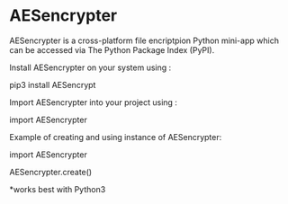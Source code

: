 AESencrypter
=========

AESencrypter is a cross-platform file encriptpion Python mini-app which can be accessed via The Python Package Index (PyPI).


Install AESencrypter on your system using :

pip3 install AESencrypt

Import AESencrypter into your project using :

import AESencrypter

Example of creating and using instance of AESencrypter:

import AESencrypter

AESencrypter.create()

*works best with Python3
